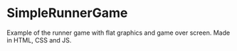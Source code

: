 # SimpleRunnerGame
Example of the runner game with flat graphics and game over screen. Made in HTML, CSS and JS.
